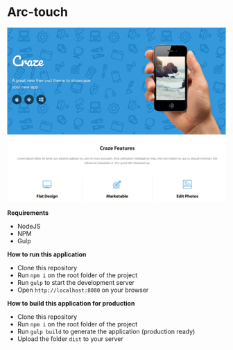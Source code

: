 # Arc-touch

![Preview](https://raw.githubusercontent.com/darwinboaventura/arc-touch/development/preview.jpg)

**Requirements**

- NodeJS
- NPM
- Gulp

**How to run this application**

- Clone this repository
- Run `npm i` on the root folder of the project
- Run `gulp` to start the development server
- Open `http://localhost:8080` on your browser

**How to build this application for production**

- Clone this repository
- Run `npm i` on the root folder of the project
- Run `gulp build` to generate the application (production ready)
- Upload the folder `dist` to your server
